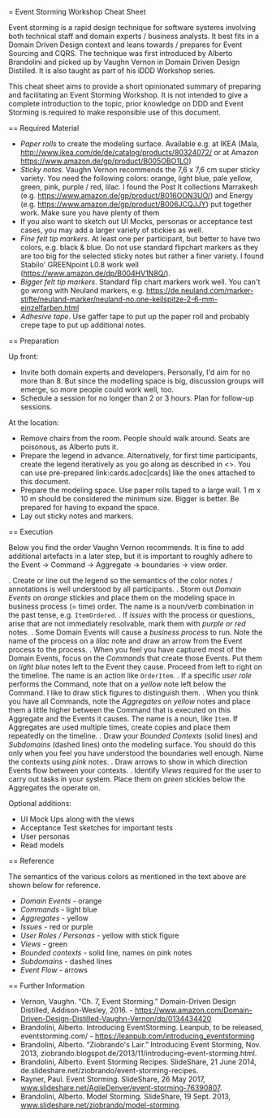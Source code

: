 = Event Storming Workshop Cheat Sheet

Event storming is a rapid design technique for software systems involving both technical staff and domain experts / business analysts. It best fits in a Domain Driven Design context and leans towards / prepares for Event Sourcing and CQRS. The technique was first introduced by Alberto Brandolini and picked up by Vaughn Vernon in Domain Driven Design Distilled. It is also taught as part of his iDDD Workshop series.

This cheat sheet aims to provide a short opinionated summary of preparing and facilitating an Event Storming Workshop. It is not intended to give a complete introduction to the topic, prior knowledge on DDD and Event Storming is required to make responsible use of this document.

== Required Material

* *Paper rolls* to create the modeling surface. Available e.g. at IKEA (Mala, http://www.ikea.com/de/de/catalog/products/80324072/ or at Amazon https://www.amazon.de/gp/product/B005OBO1LO)
* *Sticky notes*. Vaughn Vernon recommends the 7,6 x 7,6 cm super sticky variety. You need the following colors: orange, light blue, pale yellow, green, pink, purple / red, lilac. I found the Post It collections Marrakesh (e.g. https://www.amazon.de/gp/product/B016OON3UO/) and Energy (e.g. https://www.amazon.de/gp/product/B006JCQJJY) put together work. Make sure you have plenty of them
* If you also want to sketch out UI Mocks, personas or acceptance test cases, you may add a larger variety of stickies as well.
* *Fine felt tip markers*. At least one per participant, but better to have two colors, e.g. black & blue. Do not use standard flipchart markers as they are too big for the selected sticky notes but rather a finer variety. I found Stabilo' GREENpoint L0.8 work well (https://www.amazon.de/dp/B004HV1N8Q/).
* *Bigger felt tip markers*. Standard flip chart markers work well. You can't go wrong with Neuland markers, e.g. https://de.neuland.com/marker-stifte/neuland-marker/neuland-no.one-keilspitze-2-6-mm-einzelfarben.html
* *Adhesive tape*. Use gaffer tape to put up the paper roll and probably crepe tape to put up additional notes.

== Preparation

Up front:

* Invite both domain experts and developers. Personally, I'd aim for no more than 8. But since the modelling space is big, discussion groups will emerge, so more people could work well, too.
* Schedule a session for no longer than 2 or 3 hours. Plan for follow-up sessions.

At the location:

* Remove chairs from the room. People should walk around. Seats are poisonous, as Alberto puts it.
* Prepare the legend in advance. Alternatively, for first time participants, create the legend iteratively as you go along as described in <<Execution>>. You can use pre-prepared link:cards.adoc[cards] like the ones attached to this document.
* Prepare the modeling space. Use paper rolls taped to a large wall. 1 m x 10 m should be considered the minimum size. Bigger is better. Be prepared for having to expand the space.
* Lay out sticky notes and markers.

== Execution

Below you find the order Vaughn Vernon recommends. It is fine to add additional artefacts in a later step, but it is important to roughly adhere to the Event -> Command -> Aggregate -> boundaries -> view order.

. Create or line out the legend so the semantics of the color notes / annotations is well understood by all participants.
. Storm out _Domain Events_ on _orange_ stickies and place them on the modeling space in business process (= time) order. The name is a noun/verb combination in the past tense, e.g. `ItemOrdered`.
. If _issues_ with the process or questions_ arise that are not immediately resolvable, mark them with _purple or red_ notes.
. Some Domain Events will cause a _business process_ to run. Note the name of the process on a _lilac_ note and draw an arrow from the Event process to the process.
.  When you feel you have captured most of the Domain Events, focus on the _Commands_ that create those Events. Put them on _light blue_ notes left to the Event they cause. Proceed from left to right on the timeline. The name is an action like `OrderItem`.
. If a specific _user role_ performs the Command, note that on a _yellow_ note left below the Command. I like to draw stick figures to distinguish them.
. When you think you have all Commands, note the _Aggregates_ on _yellow_ notes and place them a little higher between the Command that is executed on this Aggregate and the Events it causes. The name is a noun, like `Item`. If Aggregates are used multiple times, create copies and place them repeatedly on the timeline.
. Draw your _Bounded Contexts_ (solid lines) and _Subdomains_ (dashed lines) onto the modeling surface. You should do this only when you feel you have understood the boundaries well enough. Name the contexts using _pink_ notes.
. Draw arrows to show in which direction Events flow between your contexts.
. Identify _Views_ required for the user to carry out tasks in your system. Place them on _green_ stickies below the Aggregates the operate on.

Optional additions:

* UI Mock Ups along with the views
* Acceptance Test sketches for important tests
* User personas
* Read models

== Reference

The semantics of the various colors as mentioned in the text above are shown below for reference.

* *Domain Events* - orange
* *Commands* - light blue
* *Aggregates* - yellow
* *Issues* - red or purple
* *User Roles / Personas* - yellow with stick figure
* *Views* - green
* *Bounded contexts* - solid line, names on pink notes
* *Subdomains* - dashed lines
* *Event Flow* - arrows

== Further Information

* Vernon, Vaughn. “Ch. 7, Event Storming.” Domain-Driven Design Distilled, Addison-Wesley, 2016. - https://www.amazon.com/Domain-Driven-Design-Distilled-Vaughn-Vernon/dp/0134434420
* Brandolini, Alberto. Introducing EventStorming. Leanpub, to be released, eventstorming.com/ - https://leanpub.com/introducing_eventstorming
* Brandolini, Alberto. “Ziobrando's Lair.” Introducing Event Storming, Nov. 2013, ziobrando.blogspot.de/2013/11/introducing-event-storming.html.
* Brandolini, Alberto. Event Storming Recipes. SlideShare, 21 June 2014, de.slideshare.net/ziobrando/event-storming-recipes.
* Rayner, Paul. Event Storming. SlideShare, 26 May 2017, www.slideshare.net/AgileDenver/event-storming-76390807.
* Brandolini, Alberto. Model Storming. SlideShare, 19 Sept. 2013, www.slideshare.net/ziobrando/model-storming.

